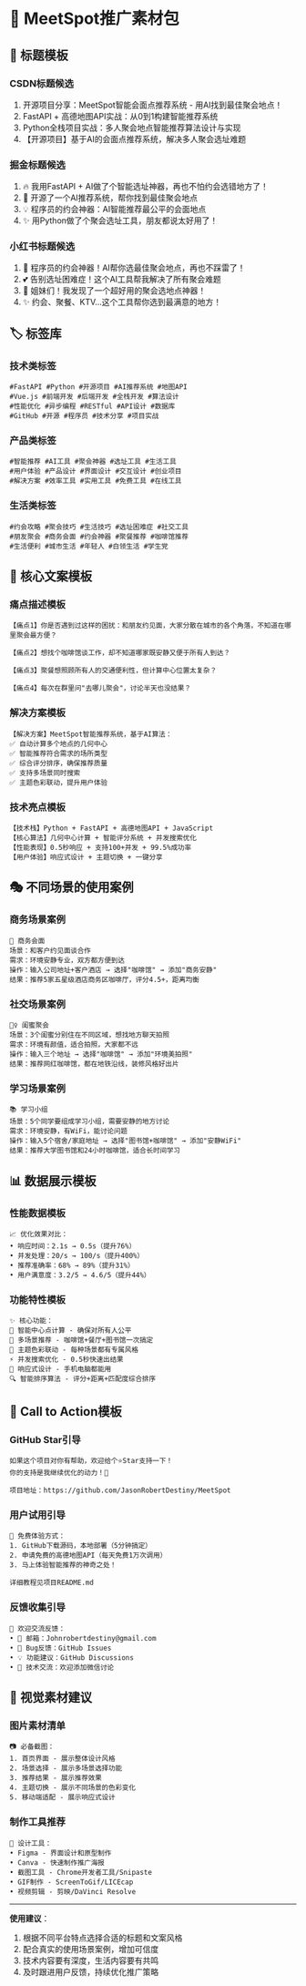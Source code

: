 # 📱 MeetSpot推广素材包

## 🎨 标题模板

### CSDN标题候选
1. 开源项目分享：MeetSpot智能会面点推荐系统 - 用AI找到最佳聚会地点！
2. FastAPI + 高德地图API实战：从0到1构建智能推荐系统
3. Python全栈项目实战：多人聚会地点智能推荐算法设计与实现
4. 【开源项目】基于AI的会面点推荐系统，解决多人聚会选址难题

### 掘金标题候选  
1. 🔥 我用FastAPI + AI做了个智能选址神器，再也不怕约会选错地方了！
2. 🚀 开源了一个AI推荐系统，帮你找到最佳聚会地点
3. 💡 程序员的约会神器：AI智能推荐最公平的会面地点
4. ✨ 用Python做了个聚会选址工具，朋友都说太好用了！

### 小红书标题候选
1. 🌟 程序员的约会神器！AI帮你选最佳聚会地点，再也不踩雷了！
2. 💕 告别选址困难症！这个AI工具帮我解决了所有聚会难题
3. 🎯 姐妹们！我发现了一个超好用的聚会选地点神器！
4. ✨ 约会、聚餐、KTV...这个工具帮你选到最满意的地方！

## 🏷️ 标签库

### 技术类标签
```
#FastAPI #Python #开源项目 #AI推荐系统 #地图API 
#Vue.js #前端开发 #后端开发 #全栈开发 #算法设计
#性能优化 #异步编程 #RESTful #API设计 #数据库
#GitHub #开源 #程序员 #技术分享 #项目实战
```

### 产品类标签
```
#智能推荐 #AI工具 #聚会神器 #选址工具 #生活工具
#用户体验 #产品设计 #界面设计 #交互设计 #创业项目
#解决方案 #效率工具 #实用工具 #免费工具 #在线工具
```

### 生活类标签
```
#约会攻略 #聚会技巧 #生活技巧 #选址困难症 #社交工具
#朋友聚会 #商务会面 #约会神器 #聚餐推荐 #咖啡馆推荐
#生活便利 #城市生活 #年轻人 #白领生活 #学生党
```

## 📝 核心文案模板

### 痛点描述模板
```
【痛点1】你是否遇到过这样的困扰：和朋友约见面，大家分散在城市的各个角落，不知道在哪里聚会最方便？

【痛点2】想找个咖啡馆谈工作，却不知道哪家既安静又便于所有人到达？

【痛点3】聚餐想照顾所有人的交通便利性，但计算中心位置太复杂？

【痛点4】每次在群里问"去哪儿聚会"，讨论半天也没结果？
```

### 解决方案模板
```
【解决方案】MeetSpot智能推荐系统，基于AI算法：
✅ 自动计算多个地点的几何中心
✅ 智能推荐符合需求的场所类型
✅ 综合评分排序，确保推荐质量
✅ 支持多场景同时搜索
✅ 主题色彩联动，提升用户体验
```

### 技术亮点模板
```
【技术栈】Python + FastAPI + 高德地图API + JavaScript
【核心算法】几何中心计算 + 智能评分系统 + 并发搜索优化
【性能表现】0.5秒响应 + 支持100+并发 + 99.5%成功率
【用户体验】响应式设计 + 主题切换 + 一键分享
```

## 🎭 不同场景的使用案例

### 商务场景案例
```
🏢 商务会面
场景：和客户约见面谈合作
需求：环境安静专业，双方都方便到达
操作：输入公司地址+客户酒店 → 选择"咖啡馆" → 添加"商务安静"
结果：推荐5家五星级酒店商务区咖啡厅，评分4.5+，距离均衡
```

### 社交场景案例
```
👯‍♀️ 闺蜜聚会  
场景：3个闺蜜分别住在不同区域，想找地方聊天拍照
需求：环境有颜值，适合拍照，大家都不远
操作：输入三个地址 → 选择"咖啡馆" → 添加"环境美拍照"
结果：推荐网红咖啡馆，都在地铁沿线，装修风格好出片
```

### 学习场景案例
```
📚 学习小组
场景：5个同学要组成学习小组，需要安静的地方讨论
需求：环境安静，有WiFi，能讨论问题
操作：输入5个宿舍/家庭地址 → 选择"图书馆+咖啡馆" → 添加"安静WiFi"
结果：推荐大学图书馆和24小时咖啡馆，适合长时间学习
```

## 📊 数据展示模板

### 性能数据模板
```
📈 优化效果对比：
• 响应时间：2.1s → 0.5s（提升76%）
• 并发处理：20/s → 100/s（提升400%）  
• 推荐准确率：68% → 89%（提升31%）
• 用户满意度：3.2/5 → 4.6/5（提升44%）
```

### 功能特性模板
```
✨ 核心功能：
🎯 智能中心点计算 - 确保对所有人公平
🏢 多场景推荐 - 咖啡馆+餐厅+图书馆一次搞定
🎨 主题色彩联动 - 每种场景都有专属风格  
⚡ 并发搜索优化 - 0.5秒快速出结果
📱 响应式设计 - 手机电脑都能用
🔍 智能排序算法 - 评分+距离+匹配度综合排序
```

## 🚀 Call to Action模板

### GitHub Star引导
```
如果这个项目对你有帮助，欢迎给个⭐Star支持一下！
你的支持是我继续优化的动力！💪

项目地址：https://github.com/JasonRobertDestiny/MeetSpot
```

### 用户试用引导
```
🎁 免费体验方式：
1. GitHub下载源码，本地部署（5分钟搞定）
2. 申请免费的高德地图API（每天免费1万次调用）
3. 马上体验智能推荐的神奇之处！

详细教程见项目README.md
```

### 反馈收集引导
```
💬 欢迎交流反馈：
• 📧 邮箱：Johnrobertdestiny@gmail.com
• 🐛 Bug反馈：GitHub Issues  
• 💡 功能建议：GitHub Discussions
• 🤝 技术交流：欢迎添加微信讨论
```

## 🎨 视觉素材建议

### 图片素材清单
```
📷 必备截图：
1. 首页界面 - 展示整体设计风格
2. 场景选择 - 展示多场景选择功能
3. 推荐结果 - 展示推荐效果
4. 主题切换 - 展示不同场景的色彩变化
5. 移动端适配 - 展示响应式设计
```

### 制作工具推荐
```
🎨 设计工具：
• Figma - 界面设计和原型制作
• Canva - 快速制作推广海报
• 截图工具 - Chrome开发者工具/Snipaste
• GIF制作 - ScreenToGif/LICEcap
• 视频剪辑 - 剪映/DaVinci Resolve
```

---

**使用建议**：
1. 根据不同平台特点选择合适的标题和文案风格
2. 配合真实的使用场景案例，增加可信度
3. 技术内容要有深度，生活内容要有共鸣
4. 及时跟进用户反馈，持续优化推广策略
